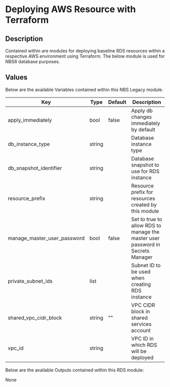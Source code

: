 # Deploying AWS Resource with Terraform

## Description

Contained within are modules for deploying baseline RDS resources within a respective AWS environment using Terraform. The below module is used for NBS6 database purposes.

## Values

Below are the available Variables contained within this NBS Legacy module.

| Key | Type | Default | Description |
| -------------- | -------------- | -------------- | -------------- |
| apply_immediately | bool | false | Apply db changes immediately by default |
| db_instance_type | string |  | Database instance type |
| db_snapshot_identifier | string |  | Database snapshot to use for RDS instance |
| resource_prefix | string |  | Resource prefix for resources created by this module |
| manage_master_user_password | bool | false | Set to true to allow RDS to manage the master user password in Secrets Manager |
| private_subnet_ids | list |  | Subnet ID to be used when creating RDS instance |
| shared_vpc_cidr_block | string |"" | VPC CIDR block in shared services account |
| vpc_id | string |  | VPC ID in which RDS will be deployed |


Below are the available Outputs contained within this RDS module:

None
